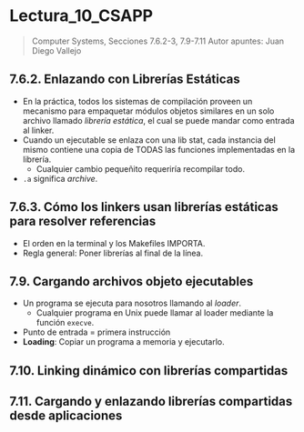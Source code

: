 # Lectura_10_CSAPP
> Computer Systems, Secciones 7.6.2-3, 7.9-7.11
Autor apuntes: Juan Diego Vallejo

## 7.6.2. Enlazando con Librerías Estáticas
* En la práctica, todos los sistemas de compilación proveen un mecanismo para
empaquetar módulos objetos similares en un solo archivo llamado *librería estática*,
el cual se puede mandar como entrada al linker.
* Cuando un ejecutable se enlaza con una lib stat, cada instancia del mismo
contiene una copia de TODAS las funciones implementadas en la librería.
  * Cualquier cambio pequeñito requeriría recompilar todo.
* `.a` significa *archive*.

## 7.6.3. Cómo los linkers usan librerías estáticas para resolver referencias
* El orden en la terminal y los Makefiles IMPORTA.
* Regla general: Poner librerías al final de la línea.

## 7.9. Cargando archivos objeto ejecutables
* Un programa se ejecuta para nosotros llamando al *loader*.
  * Cualquier programa en Unix puede llamar al loader mediante la función `execve`.
* Punto de entrada = primera instrucción
* **Loading**: Copiar un programa a memoria y ejecutarlo.
## 7.10. Linking dinámico con librerías compartidas

## 7.11. Cargando y enlazando librerías compartidas desde aplicaciones
